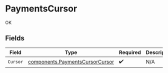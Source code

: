 # PaymentsCursor

OK


## Fields

| Field                                                                              | Type                                                                               | Required                                                                           | Description                                                                        |
| ---------------------------------------------------------------------------------- | ---------------------------------------------------------------------------------- | ---------------------------------------------------------------------------------- | ---------------------------------------------------------------------------------- |
| `Cursor`                                                                           | [components.PaymentsCursorCursor](../../models/components/paymentscursorcursor.md) | :heavy_check_mark:                                                                 | N/A                                                                                |
